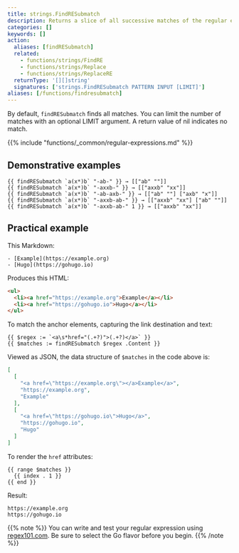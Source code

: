 ```yaml
---
title: strings.FindRESubmatch
description: Returns a slice of all successive matches of the regular expression. Each element is a slice of strings holding the text of the leftmost match of the regular expression and the matches, if any, of its subexpressions.
categories: []
keywords: []
action:
  aliases: [findRESubmatch]
  related:
    - functions/strings/FindRE
    - functions/strings/Replace
    - functions/strings/ReplaceRE
  returnType: '[][]string'
  signatures: ['strings.FindRESubmatch PATTERN INPUT [LIMIT]']
aliases: [/functions/findresubmatch]
---
```


By default, `findRESubmatch` finds all matches. You can limit the number of matches with an optional LIMIT argument. A return value of nil indicates no match.

{{% include "functions/_common/regular-expressions.md" %}}

## Demonstrative examples

```go-html-template
{{ findRESubmatch `a(x*)b` "-ab-" }} → [["ab" ""]]
{{ findRESubmatch `a(x*)b` "-axxb-" }} → [["axxb" "xx"]]
{{ findRESubmatch `a(x*)b` "-ab-axb-" }} → [["ab" ""] ["axb" "x"]]
{{ findRESubmatch `a(x*)b` "-axxb-ab-" }} → [["axxb" "xx"] ["ab" ""]]
{{ findRESubmatch `a(x*)b` "-axxb-ab-" 1 }} → [["axxb" "xx"]]
```

## Practical example

This Markdown:

```text
- [Example](https://example.org)
- [Hugo](https://gohugo.io)
```

Produces this HTML:

```html
<ul>
  <li><a href="https://example.org">Example</a></li>
  <li><a href="https://gohugo.io">Hugo</a></li>
</ul>
```

To match the anchor elements, capturing the link destination and text:

```go-html-template
{{ $regex := `<a\s*href="(.+?)">(.+?)</a>` }}
{{ $matches := findRESubmatch $regex .Content }}
```

Viewed as JSON, the data structure of `$matches` in the code above is:

```json
[
  [
    "<a href=\"https://example.org\"></a>Example</a>",
    "https://example.org",
    "Example"
  ],
  [
    "<a href=\"https://gohugo.io\">Hugo</a>",
    "https://gohugo.io",
    "Hugo"
  ]
]
```

To render the `href` attributes:

```go-html-template
{{ range $matches }}
  {{ index . 1 }}
{{ end }}
```

Result:

```text
https://example.org
https://gohugo.io
```

{{% note %}}
You can write and test your regular expression using [regex101.com](https://regex101.com/). Be sure to select the Go flavor before you begin.
{{% /note %}}
